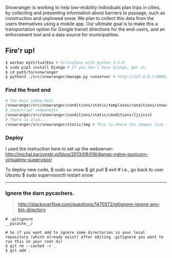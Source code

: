 Snowranger is working to help low-mobility individuals plan trips in cities, by collecting and presenting information about barriers to passage, such as construction and unplowed snow.  We plan to collect this data from the users themselves using a mobile app. Our ultimate goal is to make this a transportation option for Google transit directions for the end-users, and an enforcement tool and a data source for municipalities.  


## Fire'r up! 
```bash
$ workon myVirtualEnv # Virtualenv with python 3.5.0
$ sudo pip3 install Django # If you don't have Django, get it. 
$ cd path/to/snowranger
$ python3 ./src/snowranger/manage.py runserver # http://127.0.0.1:8000/
```

### Find the front end
```bash
# The main index.html
/snowranger/src/snowranger/conditions/static/templates/conditions/snowranger.html
# Javascript components
/snowranger/src/snowranger/conditions/static/conditions/(js|css)
# There is also...
/snowranger/src/snowranger/static/img # This is where the images live for now. But this will change. 
```

### Deploy
I used the instruction here to set up the webserver:
http://michal.karzynski.pl/blog/2013/06/09/django-nginx-gunicorn-virtualenv-supervisor/

To deploy new code, 
$ sudo su snow
$ git pull
$ exit # i.e., go back to user Ubuntu
$ sudo supervisorctl restart snow

----
### Ignore the darn __pycachers__. 
> http://stackoverflow.com/questions/1470572/gitignore-ignore-any-bin-directory

```
# .gitignore
__pycache__/
```
```
# So if you want add to ignore some directories in your local repository (which already exist) after editing .gitignore you want to run this on your root dir
$ git rm --cached -r .
$ git add .
```
